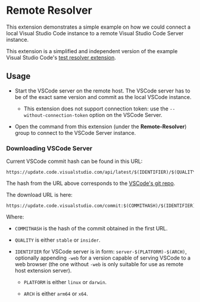 # Remote Resolver

This extension demonstrates a simple example on how we could connect a local Visual Studio Code instance to a remote Visual Studio Code Server instance.

This extension is a simplified and independent version of the example Visual Studio Code's [test resolver extension](https://github.com/microsoft/vscode/tree/main/extensions/vscode-test-resolver).

## Usage

- Start the VSCode server on the remote host. The VSCode server has to be of the exact same version and commit as the local VSCode instance.
  
  - This extension does not support connection token: use the `--without-connection-token` option on the VSCode Server.

- Open the command from this extension (under the **Remote-Resolver**) group to connect to the VSCode Server instance.

### Downloading VSCode Server

Current VSCode commit hash can be found in this URL:

```
https://update.code.visualstudio.com/api/latest/$(IDENTIFIER)/$(QUALITY)
```

The hash from the URL above corresponds to the [VSCode's git repo](https://github.com/microsoft/vscode).

The download URL is here:

```
https://update.code.visualstudio.com/commit:$(COMMITHASH)/$(IDENTIFIER)/$(QUALITY)
```

Where:

- `COMMITHASH` is the hash of the commit obtained in the first URL.

- `QUALITY` is either `stable` or `insider`.

- `IDENTIFIER` for VSCode server is in form: `server-$(PLATFORM)-$(ARCH)`, optionally appending `-web` for a version capable of serving VSCode to a web browser (the one without `-web` is only suitable for use as remote host extension server).
  
  - `PLATFORM` is either `linux` or `darwin`.
  
  - `ARCH` is either `arm64` or `x64`.



